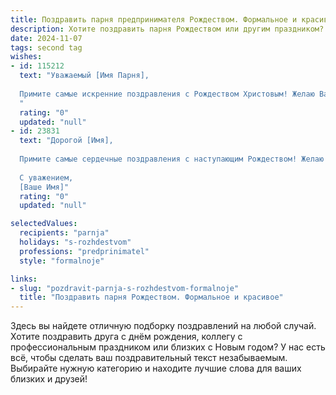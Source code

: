 ```yaml
---
title: Поздравить парня предпринимателя Рождеством. Формальное и красивое
description: Хотите поздравить парня Рождеством или другим праздником? Наш ИИ создаст незабываемое поздравление, а вы обязательно выделитесь среди других.  
date: 2024-11-07
tags: second tag
wishes:
- id: 115212
  text: "Уважаемый [Имя Парня],
  
  Примите самые искренние поздравления с Рождеством Христовым! Желаю Вам в этот светлый праздник крепкого здоровья, благополучия, новых успехов в Вашем предпринимательском деле и всего самого наилучшего в Новом году. Пусть Рождество принесет в Ваш дом мир, радость и свет.
  "
  rating: "0"
  updated: "null"
- id: 23831
  text: "Дорогой [Имя],
  
  Примите самые сердечные поздравления с наступающим Рождеством! Желаю Вам в этот светлый праздник крепкого здоровья, неиссякаемой энергии и новых успехов в Вашем предпринимательском деле. Пусть в Вашем доме всегда будет царить гармония и благополучие. Счастья, мира и благоденствия!
  
  С уважением,
  [Ваше Имя]"
  rating: "0"
  updated: "null"

selectedValues:
  recipients: "parnja"
  holidays: "s-rozhdestvom"
  professions: "predprinimatel"
  style: "formalnoje"

links:
- slug: "pozdravit-parnja-s-rozhdestvom-formalnoje"
  title: "Поздравить парня Рождеством. Формальное и красивое"
---
```


Здесь вы найдете отличную подборку поздравлений на любой случай.
Хотите поздравить друга с днём рождения, коллегу с профессиональным праздником или близких с Новым годом? У нас есть всё, чтобы сделать ваш поздравительный текст незабываемым. Выбирайте нужную категорию и находите лучшие слова для ваших близких и друзей!
